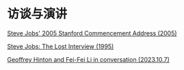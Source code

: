 # 访谈与演讲

[Steve Jobs' 2005 Stanford Commencement Address (2005)](https://www.youtube.com/watch?v=Hd_ptbiPoXM)

[Steve Jobs: The Lost Interview (1995)](https://www.youtube.com/watch?v=TlIbRDQvAXE)

[Geoffrey Hinton and Fei-Fei Li in conversation (2023.10.7)](https://www.youtube.com/watch?v=E14IsFbAbpI)
